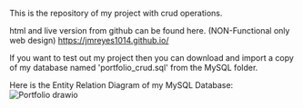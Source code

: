 This is the repository of my project with crud operations.

html and live version from github can be found here. (NON-Functional only web design)
https://jmreyes1014.github.io/

If you want to test out my project then you can download and import a copy of my database named 'portfolio_crud.sql' from the MySQL folder.

Here is the Entity Relation Diagram of my MySQL Database:
![Portfolio drawio](https://github.com/JMReyes1014/FinalsProject_crud/assets/147701292/51aef696-fb68-42b7-9a38-aa30209e0821)

